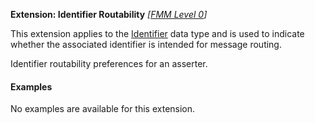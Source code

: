 **Extension: Identifier Routability** *[[FMM Level 0](guidance.html)]*

This extension applies to the [Identifier](http://hl7.org/fhir/datatypes.html#identifier) data type and is used to indicate whether the associated identifier is intended for message routing.

Identifier routability preferences for an asserter.

#### Examples

No examples are available for this extension.
